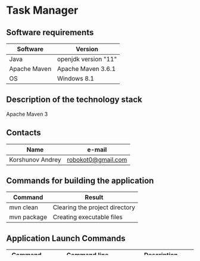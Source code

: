 # Task Manager
## Software requirements
|Software|Version|
|----------------|---------|
|Java|openjdk version "11"|
|Apache Maven|Apache Maven 3.6.1|
|OS|Windows 8.1|
## Description of the technology stack
Apache Maven 3
## Contacts
|Name|e-mail|
|----------------|---------|
|Korshunov Andrey|robokot0@gmail.com|
## Commands for building the application
|Command|Result|
|----------------|---------|
|mvn clean|Clearing the project directory|
|mvn package|Creating executable files|
## Application Launch Commands
|Command|Command line|Description|
|----------------|---------|---------|
|version|java -jar ./task-manager-1.0.0.jar version|Display version|
|about|java -jar ./task-manager-1.0.0.jar about|Display developer info|
|help|java -jar ./task-manager-1.0.0.jar help|Display list of command|
|command line|java -jar ./task-manager-1.0.0.jar|Display line to enter command|
## Application Commands
|Command|CDescription|
|----------------|---------|
|version|Display version|
|about|Display developer info|
|help|Display list of command|
|exit|Terminare program|
## GIT
https://gitlab.com/robokot0/jse-06
https://github.com/robokot0/jse-06
